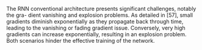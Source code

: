 The RNN conventional architecture presents significant challenges, notably the gra-
dient vanishing and explosion problems. As detailed in [57], small gradients diminish
exponentially as they propagate back through time, leading to the vanishing or fading
gradient issue. Conversely, very high gradients can increase exponentially, resulting in an
explosion problem. Both scenarios hinder the effective training of the network.